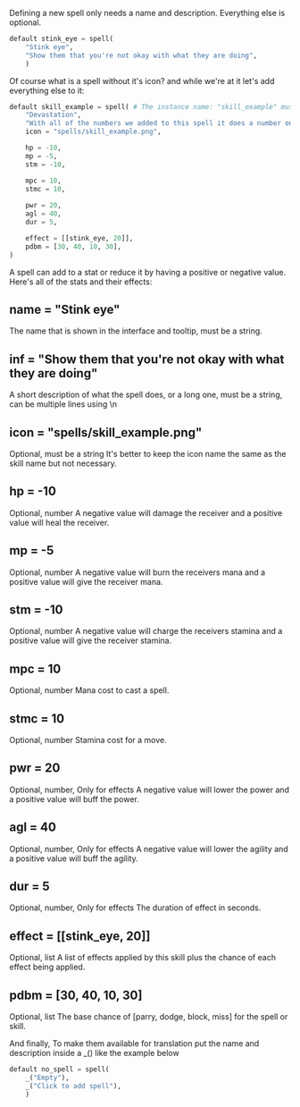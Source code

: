 Defining a new spell only needs a name and description. Everything else is optional.

```python
default stink_eye = spell(
    "Stink eye",
    "Show them that you're not okay with what they are doing",
    )
```
Of course what is a spell without it's icon? and while we're at it let's add everything else to it:

```python
default skill_example = spell( # The instance name: "skill_example" must be a unique name in all of the game.
    "Devastation",
    "With all of the numbers we added to this spell it does a number on you or your enemy.",
    icon = "spells/skill_example.png",

    hp = -10,
    mp = -5,
    stm = -10,

    mpc = 10,
    stmc = 10,
    
    pwr = 20,
    agl = 40,
    dur = 5,

    effect = [[stink_eye, 20]],
    pdbm = [30, 40, 10, 30],
)
```
A spell can add to a stat or reduce it by having a positive or negative value.
Here's all of the stats and their effects:

## name = "Stink eye"
The name that is shown in the interface and tooltip, must be a string.

## inf = "Show them that you're not okay with what they are doing"
A short description of what the spell does, or a long one, must be a string, can be multiple lines using \n

## icon = "spells/skill_example.png"
Optional, must be a string
It's better to keep the icon name the same as the skill name but not necessary.

## hp = -10
Optional, number
A negative value will damage the receiver and a positive value will heal the receiver.

## mp = -5
Optional, number
A negative value will burn the receivers mana and a positive value will give the receiver mana.

## stm = -10
Optional, number
A negative value will charge the receivers stamina and a positive value will give the receiver stamina.

## mpc = 10
Optional, number
Mana cost to cast a spell.

## stmc = 10
Optional, number
Stamina cost for a move.

## pwr = 20
Optional, number, Only for effects
A negative value will lower the power and a positive value will buff the power.

## agl = 40
Optional, number, Only for effects
A negative value will lower the agility and a positive value will buff the agility.

## dur = 5
Optional, number, Only for effects
The duration of effect in seconds.

## effect = [[stink_eye, 20]]
Optional, list
A list of effects applied by this skill plus the chance of each effect being applied.

## pdbm = [30, 40, 10, 30]
Optional, list
The base chance of [parry, dodge, block, miss] for the spell or skill.



And finally, To make them available for translation put the name and description inside a _() like the example below

```python
default no_spell = spell(
    _("Empty"),
    _("Click to add spell"),
    )
```